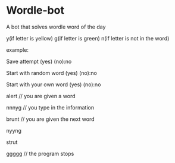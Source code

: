 # Wordle-bot
A bot that solves wordle word of the day

y(if letter is yellow)
g(if letter is green)
n(if letter is not in the word)

example:

Save attempt (yes) (no):no

Start with random word (yes) (no):no

Start with your own word (yes) (no):no

alert // you are given a word

nnnyg // you type in the information

brunt // you are given the next word

nyyng 

strut

ggggg // the program stops
